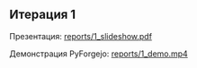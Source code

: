 ## Итерация 1
Презентация: [reports/1_slideshow.pdf](reports/1_slideshow.pdf)

Демонстрация PyForgejo: [reports/1_demo.mp4](reports/1_demo.mp4)
